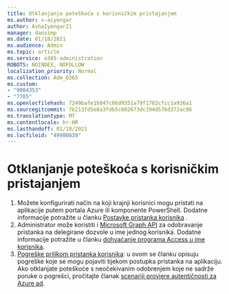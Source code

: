 ```yaml
---
title: Otklanjanje poteškoća s korisničkim pristajanjem
ms.author: v-aiyengar
author: AshaIyengar21
manager: dansimp
ms.date: 01/18/2021
ms.audience: Admin
ms.topic: article
ms.service: o365-administration
ROBOTS: NOINDEX, NOFOLLOW
localization_priority: Normal
ms.collection: Adm_O365
ms.custom:
- "9004353"
- "7785"
ms.openlocfilehash: 7249bafe1b047c66d9351a79f1782cfcc1a936a1
ms.sourcegitcommit: 7b213fd5e8a3fdb5c602673dc194d576d372ac96
ms.translationtype: MT
ms.contentlocale: hr-HR
ms.lasthandoff: 01/18/2021
ms.locfileid: "49900839"
---
```

# <a name="troubleshoot-user-consent"></a>Otklanjanje poteškoća s korisničkim pristajanjem

1. Možete konfigurirati način na koji krajnji korisnici mogu pristati na aplikacije putem portala Azure ili komponente PowerShell. Dodatne informacije potražite u članku [Postavke pristanka korisnika](https://docs.microsoft.com/azure/active-directory/manage-apps/configure-user-consent?tabs=azure-portal#user-consent-settings) .
1. Administrator može koristiti i [Microsoft Graph API](https://docs.microsoft.com/azure/active-directory/manage-apps/configure-user-consent?tabs=azure-portal#user-consent-settings) za odobravanje pristanka na delegirane dozvole u ime jednog korisnika. Dodatne informacije potražite u članku [dohvaćanje programa Access u ime korisnika](https://docs.microsoft.com/graph/auth-v2-user).
1. [Pogreške prilikom pristanka korisnika](https://docs.microsoft.com/azure/active-directory/manage-apps/application-sign-in-unexpected-user-consent-error): u ovom se članku opisuju pogreške koje se mogu pojaviti tijekom postupka pristanka na aplikaciju. Ako otklanjate poteškoće s neočekivanim odobrenjem koje ne sadrže poruke o pogrešci, pročitajte članak [scenariji provjere autentičnosti za Azure ad](https://docs.microsoft.com/azure/active-directory/manage-apps/application-sign-in-unexpected-user-consent-error).